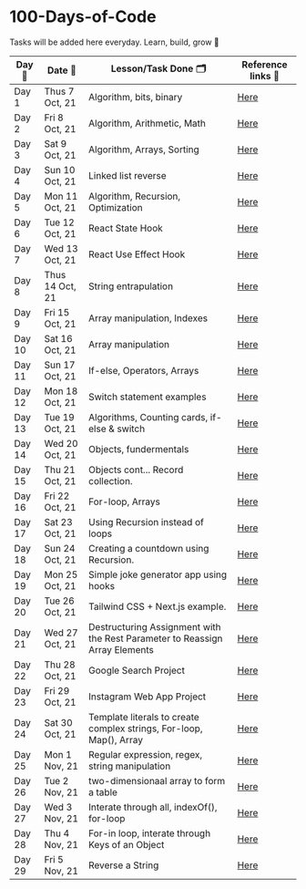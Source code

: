 # 100-Days-of-Code

Tasks will be added here everyday. Learn, build, grow 🚀

| Day 🙈 | Date 📆         | Lesson/Task Done 🗂                                                          | Reference links 🔗                                            |
| ------ | --------------- | --------------------------------------------------------------------------- | ------------------------------------------------------------- |
| Day 1  | Thus 7 Oct, 21  | Algorithm, bits, binary                                                     | [Here](/codes/Day1.md)                                        |
| Day 2  | Fri 8 Oct, 21   | Algorithm, Arithmetic, Math                                                 | [Here](/codes/Day2.md)                                        |
| Day 3  | Sat 9 Oct, 21   | Algorithm, Arrays, Sorting                                                  | [Here](/codes/Day3.md)                                        |
| Day 4  | Sun 10 Oct, 21  | Linked list reverse                                                         | [Here](/codes/Day4.md)                                        |
| Day 5  | Mon 11 Oct, 21  | Algorithm, Recursion, Optimization                                          | [Here](/codes/Day5.md)                                        |
| Day 6  | Tue 12 Oct, 21  | React State Hook                                                            | [Here](/codes/Day6.md)                                        |
| Day 7  | Wed 13 Oct, 21  | React Use Effect Hook                                                       | [Here](/codes/Day7.md)                                        |
| Day 8  | Thus 14 Oct, 21 | String entrapulation                                                        | [Here](/codes/Day8.md)                                        |
| Day 9  | Fri 15 Oct, 21  | Array manipulation, Indexes                                                 | [Here](/codes/Day9.md)                                        |
| Day 10 | Sat 16 Oct, 21  | Array manipulation                                                          | [Here](/codes/Day10.md)                                       |
| Day 11 | Sun 17 Oct, 21  | If-else, Operators, Arrays                                                  | [Here](/codes/Day11.md)                                       |
| Day 12 | Mon 18 Oct, 21  | Switch statement examples                                                   | [Here](/codes/Day12.md)                                       |
| Day 13 | Tue 19 Oct, 21  | Algorithms, Counting cards, if-else & switch                                | [Here](/codes/Day13.md)                                       |
| Day 14 | Wed 20 Oct, 21  | Objects, fundermentals                                                      | [Here](/codes/Day14.md)                                       |
| Day 15 | Thu 21 Oct, 21  | Objects cont... Record collection.                                          | [Here](/codes/Day15.md)                                       |
| Day 16 | Fri 22 Oct, 21  | For-loop, Arrays                                                            | [Here](/codes/Day16.md)                                       |
| Day 17 | Sat 23 Oct, 21  | Using Recursion instead of loops                                            | [Here](/codes/Day17.md)                                       |
| Day 18 | Sun 24 Oct, 21  | Creating a countdown using Recursion.                                       | [Here](/codes/Day18.md)                                       |
| Day 19 | Mon 25 Oct, 21  | Simple joke generator app using hooks                                       | [Here](https://github.com/viknedus/simple-joke-generator-app) |
| Day 20 | Tue 26 Oct, 21  | Tailwind CSS + Next.js example.                                             | [Here](/codes/Day20.md)                                       |
| Day 21 | Wed 27 Oct, 21  | Destructuring Assignment with the Rest Parameter to Reassign Array Elements | [Here](/codes/day21.md)                                       |
| Day 22 | Thu 28 Oct, 21  | Google Search Project                                                       | [Here](https://g-search-v2.vercel.app)                        |
| Day 23 | Fri 29 Oct, 21  | Instagram Web App Project                                                   | [Here](https://ig-web-v2.vercel.app)                          |
| Day 24 | Sat 30 Oct, 21  | Template literals to create complex strings, For-loop, Map(), Array         | [Here](/codes/Day24.md)                                       |
| Day 25 | Mon 1 Nov, 21   | Regular expression, regex, string manipulation                              | [Here](/codes/Day25.md)                                       |
| Day 26 | Tue 2 Nov, 21   | two-dimensionaal array to form a table                                      | [Here](/codes/Day26.md)                                       |
| Day 27 | Wed 3 Nov, 21   | Interate through all, indexOf(), for-loop                                   | [Here](/codes/Day27.md)                                       |
| Day 28 | Thu 4 Nov, 21   | For-in loop, interate through Keys of an Object                             | [Here](/codes/Day28.md)                                       |
| Day 29 | Fri 5 Nov, 21   | Reverse a String                                                            | [Here](/codes/Day29.md)                                       |
